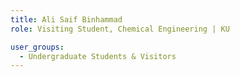 ```yaml
---
title: Ali Saif Binhammad
role: Visiting Student, Chemical Engineering | KU

user_groups:
  - Undergraduate Students & Visitors
---
```

